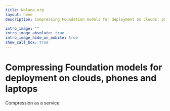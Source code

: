 ```yaml
---
title: Nolano.org
layout: home
description: Compressing Foundation models for deployment on clouds, phones and laptops

intro_image: ""
intro_image_absolute: true
intro_image_hide_on_mobile: true
show_call_box: true
---
```

# Compressing Foundation models for deployment on clouds, phones and laptops
Compression as a service